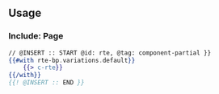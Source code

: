 ## Usage

### Include: Page

``` hbs
// @INSERT :: START @id: rte, @tag: component-partial }}
{{#with rte-bp.variations.default}}
	{{> c-rte}}
{{/with}}
{{! @INSERT :: END }}
```